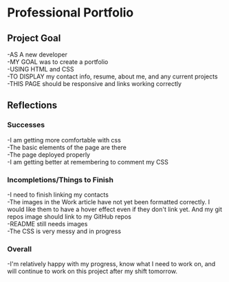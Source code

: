 # Professional Portfolio

## Project Goal
-AS A new developer <br>
-MY GOAL was to create a portfolio <br>
-USING HTML and CSS <br>
-TO DISPLAY my contact info, resume, about me, and any current projects <br>
-THIS PAGE should be responsive and links working correctly <br>

## Reflections

### Successes
-I am getting more comfortable with css <br>
-The basic elements of the page are there <br>
-The page deployed properly <br>
-I am getting better at remembering to comment my CSS <br>

### Incompletions/Things to Finish
-I need to finish linking my contacts <br>
-The images in the Work article have not yet been formatted
    correctly.  I would like them to have a hover effect even if they
    don't link yet. And my git repos image should link to my GitHub 
    repos <br>
-README still needs images <br>
-The CSS is very messy and in progress <br>

### Overall
-I'm relatively happy with my progress, know what I need to work on, and will continue to work on this project after my shift tomorrow.

